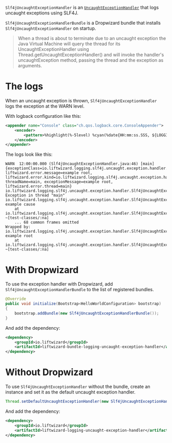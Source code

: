 `Slf4jUncaughtExceptionHandler` is an [`UncaughtExceptionHandler`](https://docs.oracle.com/en%2Fjava%2Fjavase%2F21%2Fdocs%2Fapi%2F%2F/java.base/java/lang/Thread.UncaughtExceptionHandler.html) that logs uncaught exceptions using SLF4J.

`Slf4jUncaughtExceptionHandlerBundle` is a Dropwizard bundle that installs `Slf4jUncaughtExceptionHandler` on startup.

> When a thread is about to terminate due to an uncaught exception the Java Virtual Machine will query the thread for its UncaughtExceptionHandler using Thread.getUncaughtExceptionHandler() and will invoke the handler's uncaughtException method, passing the thread and the exception as arguments.

# The logs

When an uncaught exception is thrown, `Slf4jUncaughtExceptionHandler` logs the exception at the WARN level.

With logback configuration like this:

```xml
<appender name="Console" class="ch.qos.logback.core.ConsoleAppender">
    <encoder>
        <pattern>%highlight(%-5level) %cyan(%date{HH:mm:ss.SSS, ${LOGGING_TIMEZONE}}) %gray(\(%file:%line\)) [%white(%thread)] %blue(%marker) {%magenta(%mdc)} %green(%logger): %message%n%rootException</pattern>
    </encoder>
</appender>
```

The logs look like this:

```shell
WARN  12:00:00.000 (Slf4jUncaughtExceptionHandler.java:46) [main]  {exceptionClass=io.liftwizard.logging.slf4j.uncaught.exception.handler.Slf4jUncaughtExceptionHandlerTest.RootException, liftwizard.error.message=example root, liftwizard.error.kind=io.liftwizard.logging.slf4j.uncaught.exception.handler.Slf4jUncaughtExceptionHandlerTest.RootException, threadName=main, exceptionMessage=example root, liftwizard.error.thread=main} io.liftwizard.logging.slf4j.uncaught.exception.handler.Slf4jUncaughtExceptionHandler: Exception in thread "main"
io.liftwizard.logging.slf4j.uncaught.exception.handler.Slf4jUncaughtExceptionHandlerTest$CauseException: example cause
	at io.liftwizard.logging.slf4j.uncaught.exception.handler.Slf4jUncaughtExceptionHandlerTest.testUncaughtException(Slf4jUncaughtExceptionHandlerTest.java:26) ~[test-classes/:na]
	... 68 common frames omitted
Wrapped by: io.liftwizard.logging.slf4j.uncaught.exception.handler.Slf4jUncaughtExceptionHandlerTest$RootException: example root
	at io.liftwizard.logging.slf4j.uncaught.exception.handler.Slf4jUncaughtExceptionHandlerTest.testUncaughtException(Slf4jUncaughtExceptionHandlerTest.java:27) ~[test-classes/:na]
```

# With Dropwizard

To use the exception handler with Dropwizard, add `Slf4jUncaughtExceptionHandlerBundle` to the list of registered bundles.

```java
@Override
public void initialize(Bootstrap<HelloWorldConfiguration> bootstrap)
{
    bootstrap.addBundle(new Slf4jUncaughtExceptionHandlerBundle());
}
```

And add the dependency:

```xml
<dependency>
    <groupId>io.liftwizard</groupId>
    <artifactId>liftwizard-bundle-logging-uncaught-exception-handler</artifactId>
</dependency>
```

# Without Dropwizard

To use `Slf4jUncaughtExceptionHandler` without the bundle, create an instance and set it as the default uncaught exception handler.

```java
Thread.setDefaultUncaughtExceptionHandler(new Slf4jUncaughtExceptionHandler());
```

And add the dependency:

```xml
<dependency>
    <groupId>io.liftwizard</groupId>
    <artifactId>liftwizard-logging-uncaught-exception-handler</artifactId>
</dependency>
